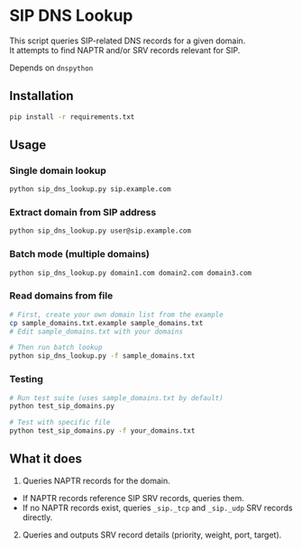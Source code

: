 # SIP DNS Lookup

This script queries SIP-related DNS records for a given domain.  
It attempts to find NAPTR and/or SRV records relevant for SIP.

Depends on `dnspython`

## Installation

```bash
pip install -r requirements.txt
```

## Usage

### Single domain lookup
```bash
python sip_dns_lookup.py sip.example.com
```

### Extract domain from SIP address
```bash
python sip_dns_lookup.py user@sip.example.com
```

### Batch mode (multiple domains)
```bash
python sip_dns_lookup.py domain1.com domain2.com domain3.com
```

### Read domains from file
```bash
# First, create your own domain list from the example
cp sample_domains.txt.example sample_domains.txt
# Edit sample_domains.txt with your domains

# Then run batch lookup
python sip_dns_lookup.py -f sample_domains.txt
```

### Testing
```bash
# Run test suite (uses sample_domains.txt by default)
python test_sip_domains.py

# Test with specific file
python test_sip_domains.py -f your_domains.txt
```

## What it does

1. Queries NAPTR records for the domain.
  * If NAPTR records reference SIP SRV records, queries them.
  * If no NAPTR records exist, queries `_sip._tcp` and `_sip._udp` SRV records directly.
2. Queries and outputs SRV record details (priority, weight, port, target).


